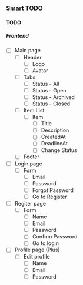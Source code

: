 ### Smart TODO

#### TODO

##### Frontend
- [ ] Main page
  - [ ] Header
    - [ ] Logo
    - [ ] Avatar
  - [ ] Tabs
    - [ ] Status - All
    - [ ] Status - Open
    - [ ] Status - Archived
    - [ ] Status - Closed
  - [ ] Item List
    - [ ] Item
      - [ ] Title
      - [ ] Description
      - [ ] CreatedAt
      - [ ] DeadlineAt
      - [ ] Change Status
  - [ ] Footer

- [ ] Login page
  - [ ] Form 
    - [ ] Email
    - [ ] Password
    - [ ] Forgot Password
    - [ ] Go to Register

- [ ] Regiter page
  - [ ] Form 
    - [ ] Name
    - [ ] Email
    - [ ] Password
    - [ ] Confirm Password
    - [ ] Go to login

- [ ] Profile page (Plus)
  - [ ] Edit profile 
    - [ ] Name
    - [ ] Email
    - [ ] Password

